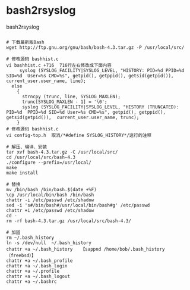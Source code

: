 # bash2rsyslog
bash2rsyslog

### 
    # 下载最新版Bash
    wget http://ftp.gnu.org/gnu/bash/bash-4.3.tar.gz -P /usr/local/src/
    
    # 修改源码 bashhist.c
    vi bashhist.c +716  716行左右修改成下面内容
         syslog (SYSLOG_FACILITY|SYSLOG_LEVEL, "HISTORY: PID=%d PPID=%d SID=%d  User=%s CMD=%s", getpid(), getppid(), getsid(getpid()),  current_user.user_name, line);
      else
        {
          strncpy (trunc, line, SYSLOG_MAXLEN);
          trunc[SYSLOG_MAXLEN - 1] = '\0';
          syslog (SYSLOG_FACILITY|SYSLOG_LEVEL, "HISTORY (TRUNCATED): PID=%d  PPID=%d SID=%d User=%s CMD=%s", getpid(), getppid(), getsid(getpid()),  current_user.user_name, trunc);
        }
    # 修改源码 bashhist.c
    vi config-top.h  取消/*#define SYSLOG_HISTORY*/这行的注释
    
    # 解压、编译、安装
    tar xvf bash-4.3.tar.gz -C /usr/local/src/
    cd /usr/local/src/bash-4.3
    ./configure --prefix=/usr/local/
    make
    make install
    
    # 替换
    mv /bin/bash /bin/bash.$(date +%F)
    \cp /usr/local/bin/bash /bin/bash
    chattr -i /etc/passwd /etc/shadow
    sed -i 's#/bin/bash#/usr/local/bin/bash#g' /etc/passwd
    chattr +i /etc/passwd /etc/shadow
    cd -
    rm -rf bash-4.3.tar.gz /usr/local/src/bash-4.3/
    
    # 加固
    rm ~/.bash_history
    ln -s /dev/null  ~/.bash_history
    chattr +a ~/.bash_history   【sappnd /home/bob/.bash_history （freebsd）】
    chattr +a ~/.bash_profile  
    chattr +a ~/.bash_login
    chattr +a ~/.profile 
    chattr +a ~/.bash_logout
    chattr +a ~/.bashrc
